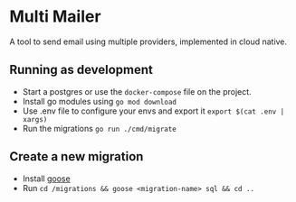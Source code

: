 # Multi Mailer

A tool to send email using multiple providers, implemented in cloud native.

## Running as development

- Start a postgres or use the `docker-compose` file on the project.
- Install go modules using `go mod download`
- Use .env file to configure your envs and export it `export $(cat .env | xargs)`
- Run the migrations `go run ./cmd/migrate`

## Create a new migration

- Install [goose](https://github.com/pressly/goose)
- Run `cd /migrations && goose <migration-name> sql && cd ..`
